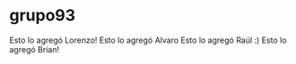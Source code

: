 # grupo93
Esto lo agregó Lorenzo!
Esto lo agregó Alvaro
Esto lo agregó Raúl :)
Esto lo agregó Brian!
